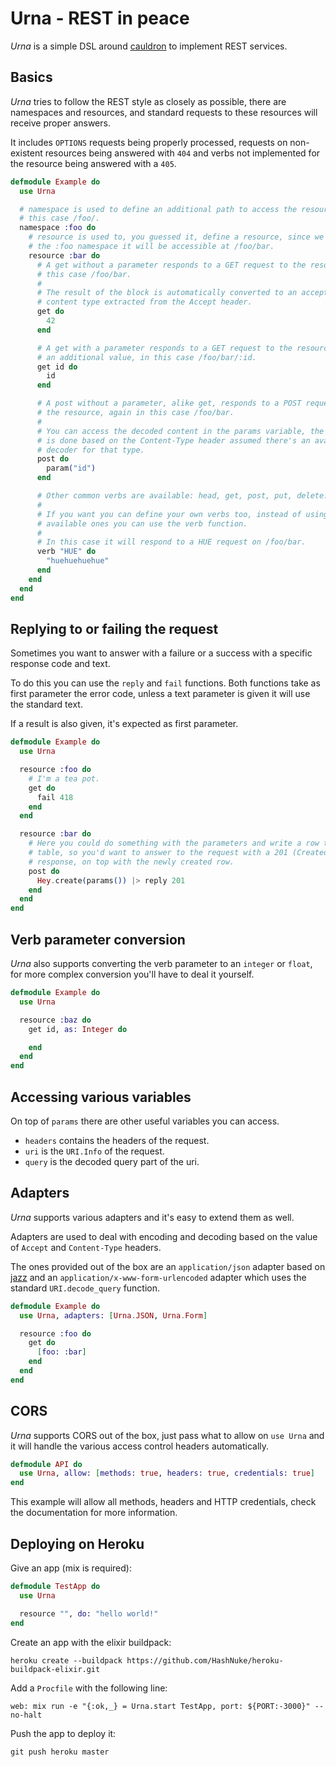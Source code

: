 Urna - REST in peace
====================
*Urna* is a simple DSL around [cauldron](https://github.com/meh/cauldron) to
implement REST services.

Basics
------
*Urna* tries to follow the REST style as closely as possible, there are
namespaces and resources, and standard requests to these resources will receive
proper answers.

It includes `OPTIONS` requests being properly processed, requests on non-existent
resources being answered with `404` and verbs not implemented for the resource being
answered with a `405`.

```elixir
defmodule Example do
  use Urna

  # namespace is used to define an additional path to access the resource, in
  # this case /foo/.
  namespace :foo do
    # resource is used to, you guessed it, define a resource, since we're in
    # the :foo namespace it will be accessible at /foo/bar.
    resource :bar do
      # A get without a parameter responds to a GET request to the resource, in
      # this case /foo/bar.
      #
      # The result of the block is automatically converted to an accepted
      # content type extracted from the Accept header.
      get do
        42
      end

      # A get with a parameter responds to a GET request to the resource with
      # an additional value, in this case /foo/bar/:id.
      get id do
        id
      end

      # A post without a parameter, alike get, responds to a POST request to
      # the resource, again in this case /foo/bar.
      #
      # You can access the decoded content in the params variable, the decoding
      # is done based on the Content-Type header assumed there's an available
      # decoder for that type.
      post do
        param("id")
      end

      # Other common verbs are available: head, get, post, put, delete.
      #
      # If you want you can define your own verbs too, instead of using the
      # available ones you can use the verb function.
      #
      # In this case it will respond to a HUE request on /foo/bar.
      verb "HUE" do
        "huehuehuehue"
      end
    end
  end
end
```

Replying to or failing the request
----------------------------------
Sometimes you want to answer with a failure or a success with a specific
response code and text.

To do this you can use the `reply` and `fail` functions. Both functions take as
first parameter the error code, unless a text parameter is given it will use
the standard text.

If a result is also given, it's expected as first parameter.

```elixir
defmodule Example do
  use Urna

  resource :foo do
    # I'm a tea pot.
    get do
      fail 418
    end
  end

  resource :bar do
    # Here you could do something with the parameters and write a row to a
    # table, so you'd want to answer to the request with a 201 (Created)
    # response, on top with the newly created row.
    post do
      Hey.create(params()) |> reply 201
    end
  end
end
```

Verb parameter conversion
-------------------------
*Urna* also supports converting the verb parameter to an `integer` or `float`,
for more complex conversion you'll have to deal it yourself.

```elixir
defmodule Example do
  use Urna

  resource :baz do
    get id, as: Integer do

    end
  end
end
```

Accessing various variables
---------------------------
On top of `params` there are other useful variables you can access.

* `headers` contains the headers of the request.
* `uri` is the `URI.Info` of the request.
* `query` is the decoded query part of the uri.

Adapters
--------
*Urna* supports various adapters and it's easy to extend them as well.

Adapters are used to deal with encoding and decoding based on the value of
`Accept` and `Content-Type` headers.

The ones provided out of the box are an `application/json` adapter based on
[jazz](https://github.com/meh/jazz) and an `application/x-www-form-urlencoded`
adapter which uses the standard `URI.decode_query` function.

```elixir
defmodule Example do
  use Urna, adapters: [Urna.JSON, Urna.Form]

  resource :foo do
    get do
      [foo: :bar]
    end
  end
end
```

CORS
----
*Urna* supports CORS out of the box, just pass what to allow on `use Urna` and
it will handle the various access control headers automatically.

```elixir
defmodule API do
  use Urna, allow: [methods: true, headers: true, credentials: true]
end
```

This example will allow all methods, headers and HTTP credentials, check the
documentation for more information.


Deploying on Heroku
-------------------

Give an app (mix is required):

```elixir
defmodule TestApp do
  use Urna

  resource "", do: "hello world!"
end
```


Create an app with the elixir buildpack:

    heroku create --buildpack https://github.com/HashNuke/heroku-buildpack-elixir.git


Add a `Procfile` with the following line:

    web: mix run -e "{:ok,_} = Urna.start TestApp, port: ${PORT:-3000}" --no-halt


Push the app to deploy it:

    git push heroku master

